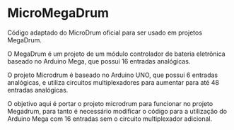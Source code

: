 # MicroMegaDrum
Código adaptado do MicroDrum oficial para ser usado em projetos MegaDrum.

O MegaDrum é um projeto de um módulo controlador de bateria eletrônica baseado no Arduino Mega,
que possui 16 entradas analógicas.

O projeto Microdrum é baseado no Arduino UNO, que possui 6 entradas analógicas, e utiliza 
circuitos multiplexadores para aumentar para até 48 entradas analógicas.

O objetivo aqui é portar o projeto microdrum para funcionar no projeto Megadrum, para
tanto é necessário modificar o código para a utilização do Arduino Mega com 16 entradas
sem o circuito multiplexador adicional.

